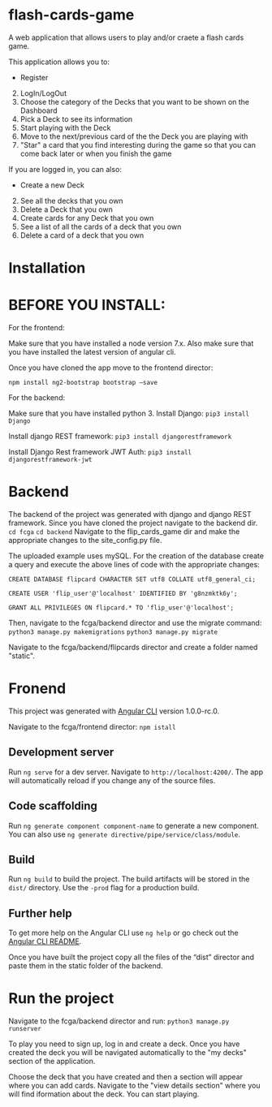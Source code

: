 ﻿# flash-cards-game
A web application that allows users to play and/or craete a flash cards game.

This application allows you to:
-   Register
2. LogIn/LogOut
3. Choose the category of the Decks that you want to be shown on the Dashboard
4. Pick a Deck to see its information 
5. Start playing with the Deck
6. Move to the next/previous card of the the Deck you are playing with
7. "Star" a card that you find interesting during the game so that you can come back later or when you finish the game

If you are logged in, you can also:
-  Create a new Deck
2. See all the decks that you own
3. Delete a Deck that you own
4. Create cards for any Deck that you own
5. See a list of all the cards of a deck that you own
6. Delete a card of a deck that you own 

# Installation

# BEFORE YOU INSTALL:
For the frontend:

Make sure that you have installed a node version 7.x.
Also make sure that you have installed the latest version of angular cli.

Once you have cloned the app move to the frontend director:

`npm install ng2-bootstrap bootstrap –save`

For the backend:

Make sure that you have installed python 3.
Install Django:
`pip3 install Django`

Install django REST framework:
`pip3 install djangorestframework`

Install Django Rest framework JWT Auth:
`pip3 install djangorestframework-jwt`

# Backend

The backend of the project was generated with django and django REST framework.
Since you have cloned the project navigate to the backend dir.
`cd fcga`
`cd backend`
Navigate to the flip_cards_game dir and make the appropriate changes to the site_config.py file.

The uploaded example uses mySQL. For the creation of the database create a query and execute the above lines of code with the appropriate changes:

`CREATE DATABASE flipcard CHARACTER SET utf8 COLLATE utf8_general_ci;`

`CREATE USER 'flip_user'@'localhost' IDENTIFIED BY 'g8nzmktk6y';`

`GRANT ALL PRIVILEGES ON flipcard.* TO 'flip_user'@'localhost';`

Then, navigate to the fcga/backend director and use the migrate command:
`python3 manage.py makemigrations`
`python3 manage.py migrate`


Navigate to the fcga/backend/flipcards director and create a folder named "static". 

# Fronend

This project was generated with [Angular CLI](https://github.com/angular/angular-cli) version 1.0.0-rc.0.

Navigate to the fcga/frontend director:
`npm istall`

## Development server
Run `ng serve` for a dev server. Navigate to `http://localhost:4200/`. The app will automatically reload if you change any of the source files.

## Code scaffolding

Run `ng generate component component-name` to generate a new component. You can also use `ng generate directive/pipe/service/class/module`.

## Build

Run `ng build` to build the project. The build artifacts will be stored in the `dist/` directory. Use the `-prod` flag for a production build.


## Further help

To get more help on the Angular CLI use `ng help` or go check out the [Angular CLI README](https://github.com/angular/angular-cli/blob/master/README.md).


Once you have built the project copy all the files of the “dist” director and paste them in the static folder of the backend.


# Run the project
Navigate to the fcga/backend director and run:
`python3 manage.py runserver`

To play you need to sign up, log in and create a deck. Once you have created the deck you will be navigated automatically to the "my decks" section of the application. 

Choose the deck that you have created and then a section will appear where you can add cards. Navigate to the "view details section" where you will find iformation about the deck. You can start playing. 
